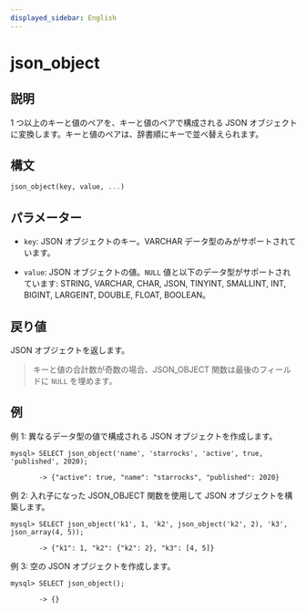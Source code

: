 ```yaml
---
displayed_sidebar: English
---
```


# json_object

## 説明

1 つ以上のキーと値のペアを、キーと値のペアで構成される JSON オブジェクトに変換します。キーと値のペアは、辞書順にキーで並べ替えられます。

## 構文

```Haskell
json_object(key, value, ...)
```

## パラメーター

- `key`: JSON オブジェクトのキー。VARCHAR データ型のみがサポートされています。

- `value`: JSON オブジェクトの値。`NULL` 値と以下のデータ型がサポートされています: STRING, VARCHAR, CHAR, JSON, TINYINT, SMALLINT, INT, BIGINT, LARGEINT, DOUBLE, FLOAT, BOOLEAN。

## 戻り値

JSON オブジェクトを返します。

> キーと値の合計数が奇数の場合、JSON_OBJECT 関数は最後のフィールドに `NULL` を埋めます。

## 例

例 1: 異なるデータ型の値で構成される JSON オブジェクトを作成します。

```plaintext
mysql> SELECT json_object('name', 'starrocks', 'active', true, 'published', 2020);

       -> {"active": true, "name": "starrocks", "published": 2020}            
```

例 2: 入れ子になった JSON_OBJECT 関数を使用して JSON オブジェクトを構築します。

```plaintext
mysql> SELECT json_object('k1', 1, 'k2', json_object('k2', 2), 'k3', json_array(4, 5));

       -> {"k1": 1, "k2": {"k2": 2}, "k3": [4, 5]} 
```

例 3: 空の JSON オブジェクトを作成します。

```plaintext
mysql> SELECT json_object();

       -> {}
```
